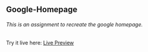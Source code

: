 ## Google-Homepage
###### This is an assignment to recreate the google homepage.
Try it live here: [Live Preview](https://expixelstudio.github.io/google-homepage/)